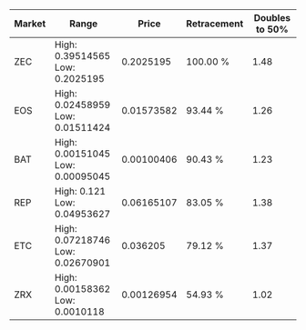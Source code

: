 | Market | Range | Price| Retracement | Doubles to 50% |
| --- | --- | --- | --- | --- |
| ZEC | High: 0.39514565<br />Low: 0.2025195 | 0.2025195 | 100.00 % | 1.48 |
| EOS | High: 0.02458959<br />Low: 0.01511424 | 0.01573582 | 93.44 % | 1.26 |
| BAT | High: 0.00151045<br />Low: 0.00095045 | 0.00100406 | 90.43 % | 1.23 |
| REP | High: 0.121<br />Low: 0.04953627 | 0.06165107 | 83.05 % | 1.38 |
| ETC | High: 0.07218746<br />Low: 0.02670901 | 0.036205 | 79.12 % | 1.37 |
| ZRX | High: 0.00158362<br />Low: 0.0010118 | 0.00126954 | 54.93 % | 1.02 |
